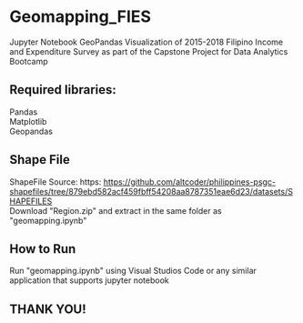 # Geomapping_FIES
Jupyter Notebook GeoPandas Visualization of 2015-2018 Filipino Income and Expenditure Survey as part of the Capstone Project for Data Analytics Bootcamp

## Required libraries:
Pandas<br>
Matplotlib<br>
Geopandas<br>

## Shape File
ShapeFile Source: https: https://github.com/altcoder/philippines-psgc-shapefiles/tree/879ebd582acf459fbff54208aa8787351eae6d23/datasets/SHAPEFILES <br>
Download "Region.zip" and extract in the same folder as "geomapping.ipynb"

## How to Run
Run "geomapping.ipynb" using Visual Studios Code or any similar application that supports jupyter notebook

## THANK YOU!
